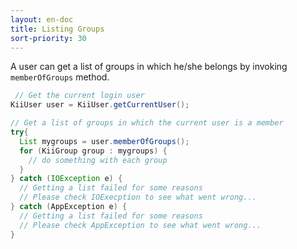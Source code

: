 ```yaml
---
layout: en-doc
title: Listing Groups
sort-priority: 30
---
```

A user can get a list of groups in which he/she belongs by invoking `memberOfGroups` method.


```java
 // Get the current login user
KiiUser user = KiiUser.getCurrentUser();

// Get a list of groups in which the current user is a member
try{
  List mygroups = user.memberOfGroups();
  for (KiiGroup group : mygroups) {
    // do something with each group
  }  
} catch (IOException e) {
  // Getting a list failed for some reasons
  // Please check IOExecption to see what went wrong...
} catch (AppException e) {
  // Getting a list failed for some reasons
  // Please check AppException to see what went wrong...
}
```

